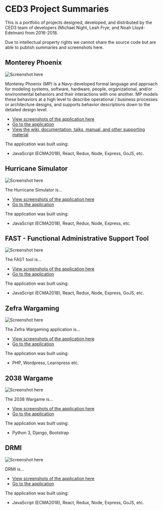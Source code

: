 # CED3 Project Summaries

This is a portfolio of projects designed, developed, and distributed by the CED3 team of developers (Michael Night, Leah Frye, and Noah Lloyd-Edelman) from 2016-2018.

Due to intellectual property rights we cannot share the source code but are able to publish summaries and screenshots here.

## Monterey Phoenix

![Screenshot here]()

Monterey Phoenix (MP) is a Navy-developed formal language and approach for modeling systems, software, hardware, people, organizational, and/or environmental behaviors and their interactions with one another. MP models these behaviors at a high level to describe operational / business processes or architecture designs, and supports behavior descriptions down to the detailed design level.

* [View screenshots of the application here](/project)
* [Go to the application](http://firebird.nps.edu/)
* [View the wiki, documentation, talks, manual, and other supporting material](https://wiki.nps.edu/display/MP/Monterey+Phoenix+Home)

The application was built using:

* JavaScript (ECMA2018), React, Redux, Node, Express, GoJS, etc.

## Hurricane Simulator

![Screenshot here]()

The Hurricane Simulator is...

* [View screenshots of the application here](/project)
* [Go to the application]()

The application was built using:

* JavaScript (ECMA2018), React, Redux, Node, Express, etc.

## FAST - Functional Administrative Support Tool

![Screenshot here]()

The FAST tool is...

* [View screenshots of the application here](/project)
* [Go to the application]()

The application was built using:

* JavaScript (ECMA2018), React, Redux, Node, Express, GoJS, etc.

## Zefra Wargaming

![Screenshot here]()

The Zefra Wargaming application is...

* [View screenshots of the application here](/project)
* [Go to the application]()

The application was built using:

* PHP, Wordpress, Learnpress etc.

## 2038 Wargame

![Screenshot here]()

The 2038 Wargame is...

* [View screenshots of the application here](/project)
* [Go to the application]()

The application was built using:

* Python 3, Django, Bootstrap

## DRMI

![Screenshot here]()

DRMI is...

* [View screenshots of the application here](/project)
* [Go to the application]()

The application was built using:

* JavaScript (ECMA2018), React, Redux, Node, Express, GoJS, etc.